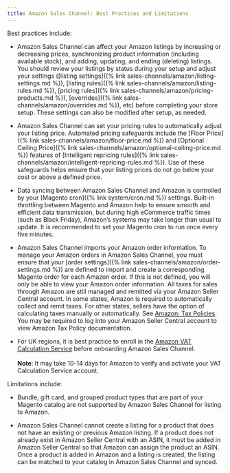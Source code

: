 ```yaml
---
title: Amazon Sales Channel: Best Practices and Limitations 
---
```


Best practices include:

- Amazon Sales Channel can affect your Amazon listings by increasing or decreasing prices, synchronizing product information (including available stock), and adding, updating, and ending (deleting) listings. You should review your listings by status during your setup and adjust your settings ([listing settings]({% link sales-channels/amazon/listing-settings.md %}), [listing rules]({% link sales-channels/amazon/listing-rules.md %}), [pricing rules]({% link sales-channels/amazon/pricing-products.md %}), [overrides]({% link sales-channels/amazon/overrides.md %}), etc) before completing your store setup. These settings can also be modified after setup, as needed.

- Amazon Sales Channel can set your pricing rules to automatically adjust your listing price. Automated pricing safeguards include the [Floor Price]({% link sales-channels/amazon/floor-price.md %}) and [Optional Ceiling Price]({% link sales-channels/amazon/optional-ceiling-price.md %}) features of [Intelligent repricing rules]({% link sales-channels/amazon/intelligent-repricing-rules.md %}). Use of these safeguards helps ensure that your listing prices do not go below your cost or above a defined price.

- Data syncing between Amazon Sales Channel and Amazon is controlled by your [Magento cron]({% link system/cron.md %}) settings. Built-in throttling between Magento and Amazon help to ensure smooth and efficient data transmission, but during high eCommerce traffic times (such as Black Friday), Amazon’s systems may take longer than usual to update. It is recommended to set your Magento cron to run once every five minutes.

- Amazon Sales Channel imports your Amazon order information. To manage your Amazon orders in Amazon Sales Channel, you must ensure that your [order settings]({% link sales-channels/amazon/order-settings.md %}) are defined to import and create a corresponding Magento order for each Amazon order. If this is not defined, you will only be able to view your Amazon order information. All taxes for sales through Amazon are still managed and remitted via your Amazon Seller Central account. In some states, Amazon is required to automatically collect and remit taxes. For other states, sellers have the option of calculating taxes manually or automatically. See [Amazon: Tax Policies](https://sellercentral.amazon.com/gp/help/external/help.html?itemID=200405820&language=en_US&ref=efph_200405820_cont_521). You may be required to log into your Amazon Seller Central account to view Amazon Tax Policy documentation.

- For UK regions, it is best  practice to enroll in the [Amazon VAT Calculation Service](https://services.amazon.co.uk/vat-calculation-service.html) before onboarding Amazon Sales Channel.<br/><br/>**Note**: It may take 10-14 days for Amazon to verify and activate your VAT Calculation Service account.

Limitations include:

- Bundle, gift card, and grouped product types that are part of your Magento catalog are not supported by Amazon Sales Channel for listing to Amazon.

- Amazon Sales Channel cannot create a listing for a product that does not have an existing or previous Amazon listing. If a product does not already exist in Amazon Seller Central with an ASIN, it must be added in Amazon Seller Central so that Amazon can assign the product an ASIN. Once a product is added in Amazon and a listing is created, the listing can be matched to your catalog in Amazon Sales Channel and synced.
